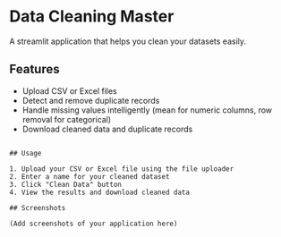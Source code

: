 # Data Cleaning Master

A streamlit application that helps you clean your datasets easily.

## Features

- Upload CSV or Excel files
- Detect and remove duplicate records
- Handle missing values intelligently (mean for numeric columns, row removal for categorical)
- Download cleaned data and duplicate records
```

## Usage

1. Upload your CSV or Excel file using the file uploader
2. Enter a name for your cleaned dataset
3. Click "Clean Data" button
4. View the results and download cleaned data

## Screenshots

(Add screenshots of your application here)
